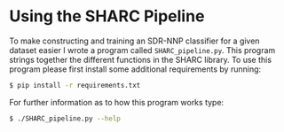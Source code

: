 Using the SHARC Pipeline
========================
To make constructing and training an SDR-NNP classifier for a given dataset easier I wrote a program called `SHARC_pipeline.py`.
This program strings together the different functions in the SHARC library. To use this program please first install some additional requirements by running:

``` bash
$ pip install -r requirements.txt
```

For further information as to how this program works type:

``` bash
$ ./SHARC_pipeline.py --help
```